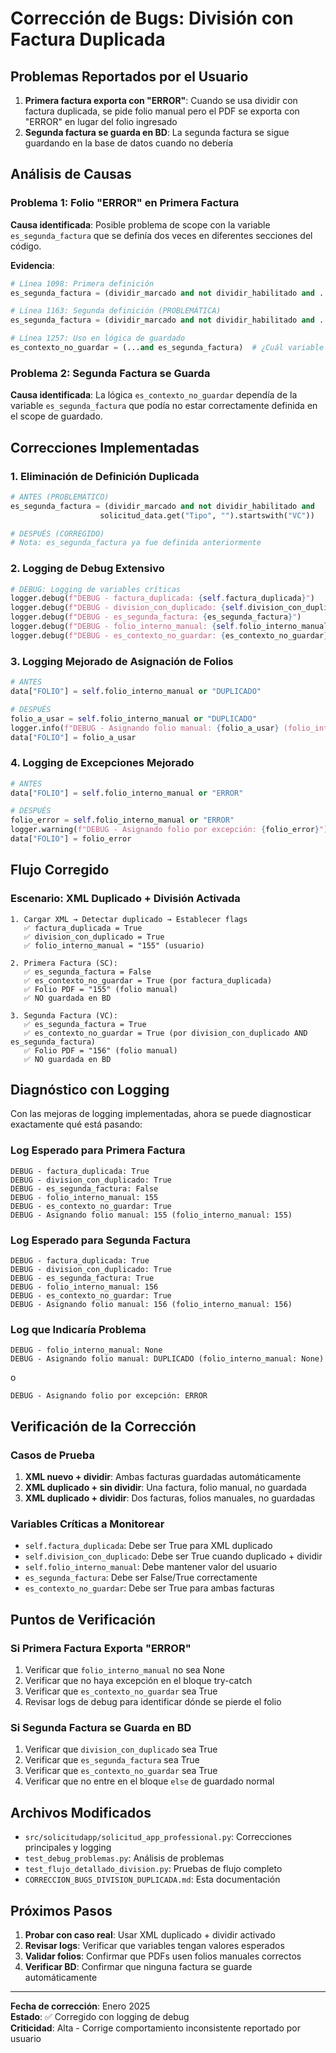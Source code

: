 # Corrección de Bugs: División con Factura Duplicada

## Problemas Reportados por el Usuario

1. **Primera factura exporta con "ERROR"**: Cuando se usa dividir con factura duplicada, se pide folio manual pero el PDF se exporta con "ERROR" en lugar del folio ingresado
2. **Segunda factura se guarda en BD**: La segunda factura se sigue guardando en la base de datos cuando no debería

## Análisis de Causas

### Problema 1: Folio "ERROR" en Primera Factura

**Causa identificada**: Posible problema de scope con la variable `es_segunda_factura` que se definía dos veces en diferentes secciones del código.

**Evidencia**:
```python
# Línea 1098: Primera definición
es_segunda_factura = (dividir_marcado and not dividir_habilitado and ...)

# Línea 1163: Segunda definición (PROBLEMÁTICA)
es_segunda_factura = (dividir_marcado and not dividir_habilitado and ...)

# Línea 1257: Uso en lógica de guardado
es_contexto_no_guardar = (...and es_segunda_factura)  # ¿Cuál variable usa?
```

### Problema 2: Segunda Factura se Guarda

**Causa identificada**: La lógica `es_contexto_no_guardar` dependía de la variable `es_segunda_factura` que podía no estar correctamente definida en el scope de guardado.

## Correcciones Implementadas

### 1. Eliminación de Definición Duplicada
```python
# ANTES (PROBLEMÁTICO)
es_segunda_factura = (dividir_marcado and not dividir_habilitado and 
                    solicitud_data.get("Tipo", "").startswith("VC"))

# DESPUÉS (CORREGIDO)
# Nota: es_segunda_factura ya fue definida anteriormente
```

### 2. Logging de Debug Extensivo
```python
# DEBUG: Logging de variables críticas
logger.debug(f"DEBUG - factura_duplicada: {self.factura_duplicada}")
logger.debug(f"DEBUG - division_con_duplicado: {self.division_con_duplicado}")
logger.debug(f"DEBUG - es_segunda_factura: {es_segunda_factura}")
logger.debug(f"DEBUG - folio_interno_manual: {self.folio_interno_manual}")
logger.debug(f"DEBUG - es_contexto_no_guardar: {es_contexto_no_guardar}")
```

### 3. Logging Mejorado de Asignación de Folios
```python
# ANTES
data["FOLIO"] = self.folio_interno_manual or "DUPLICADO"

# DESPUÉS
folio_a_usar = self.folio_interno_manual or "DUPLICADO"
logger.info(f"DEBUG - Asignando folio manual: {folio_a_usar} (folio_interno_manual: {self.folio_interno_manual})")
data["FOLIO"] = folio_a_usar
```

### 4. Logging de Excepciones Mejorado
```python
# ANTES
data["FOLIO"] = self.folio_interno_manual or "ERROR"

# DESPUÉS
folio_error = self.folio_interno_manual or "ERROR"
logger.warning(f"DEBUG - Asignando folio por excepción: {folio_error}")
data["FOLIO"] = folio_error
```

## Flujo Corregido

### Escenario: XML Duplicado + División Activada

```
1. Cargar XML → Detectar duplicado → Establecer flags
   ✅ factura_duplicada = True
   ✅ division_con_duplicado = True
   ✅ folio_interno_manual = "155" (usuario)

2. Primera Factura (SC):
   ✅ es_segunda_factura = False
   ✅ es_contexto_no_guardar = True (por factura_duplicada)
   ✅ Folio PDF = "155" (folio manual)
   ✅ NO guardada en BD

3. Segunda Factura (VC):
   ✅ es_segunda_factura = True
   ✅ es_contexto_no_guardar = True (por division_con_duplicado AND es_segunda_factura)
   ✅ Folio PDF = "156" (folio manual)
   ✅ NO guardada en BD
```

## Diagnóstico con Logging

Con las mejoras de logging implementadas, ahora se puede diagnosticar exactamente qué está pasando:

### Log Esperado para Primera Factura
```
DEBUG - factura_duplicada: True
DEBUG - division_con_duplicado: True
DEBUG - es_segunda_factura: False
DEBUG - folio_interno_manual: 155
DEBUG - es_contexto_no_guardar: True
DEBUG - Asignando folio manual: 155 (folio_interno_manual: 155)
```

### Log Esperado para Segunda Factura
```
DEBUG - factura_duplicada: True
DEBUG - division_con_duplicado: True
DEBUG - es_segunda_factura: True
DEBUG - folio_interno_manual: 156
DEBUG - es_contexto_no_guardar: True
DEBUG - Asignando folio manual: 156 (folio_interno_manual: 156)
```

### Log que Indicaría Problema
```
DEBUG - folio_interno_manual: None
DEBUG - Asignando folio manual: DUPLICADO (folio_interno_manual: None)
```
o
```
DEBUG - Asignando folio por excepción: ERROR
```

## Verificación de la Corrección

### Casos de Prueba
1. **XML nuevo + dividir**: Ambas facturas guardadas automáticamente
2. **XML duplicado + sin dividir**: Una factura, folio manual, no guardada
3. **XML duplicado + dividir**: Dos facturas, folios manuales, no guardadas

### Variables Críticas a Monitorear
- `self.factura_duplicada`: Debe ser True para XML duplicado
- `self.division_con_duplicado`: Debe ser True cuando duplicado + dividir
- `self.folio_interno_manual`: Debe mantener valor del usuario
- `es_segunda_factura`: Debe ser False/True correctamente
- `es_contexto_no_guardar`: Debe ser True para ambas facturas

## Puntos de Verificación

### Si Primera Factura Exporta "ERROR"
1. Verificar que `folio_interno_manual` no sea None
2. Verificar que no haya excepción en el bloque try-catch
3. Verificar que `es_contexto_no_guardar` sea True
4. Revisar logs de debug para identificar dónde se pierde el folio

### Si Segunda Factura se Guarda en BD
1. Verificar que `division_con_duplicado` sea True
2. Verificar que `es_segunda_factura` sea True
3. Verificar que `es_contexto_no_guardar` sea True
4. Verificar que no entre en el bloque `else` de guardado normal

## Archivos Modificados

- `src/solicitudapp/solicitud_app_professional.py`: Correcciones principales y logging
- `test_debug_problemas.py`: Análisis de problemas
- `test_flujo_detallado_division.py`: Pruebas de flujo completo
- `CORRECCION_BUGS_DIVISION_DUPLICADA.md`: Esta documentación

## Próximos Pasos

1. **Probar con caso real**: Usar XML duplicado + dividir activado
2. **Revisar logs**: Verificar que variables tengan valores esperados
3. **Validar folios**: Confirmar que PDFs usen folios manuales correctos
4. **Verificar BD**: Confirmar que ninguna factura se guarde automáticamente

---
**Fecha de corrección**: Enero 2025  
**Estado**: ✅ Corregido con logging de debug  
**Criticidad**: Alta - Corrige comportamiento inconsistente reportado por usuario
